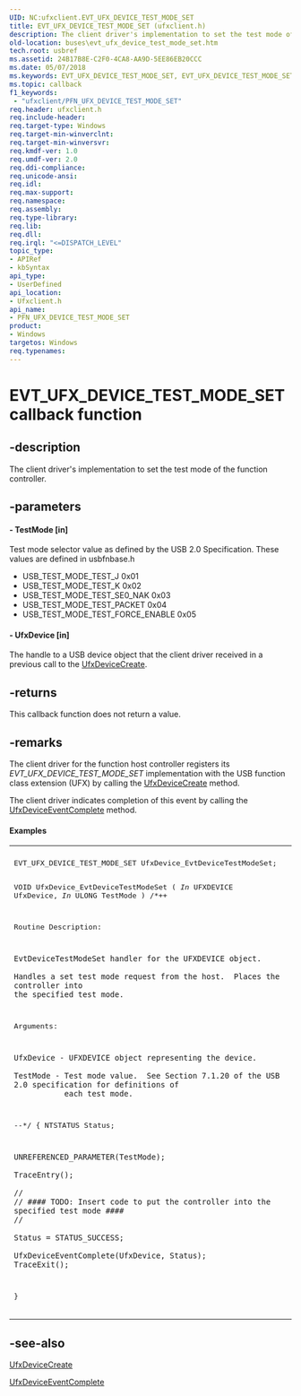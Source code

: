 ```yaml
---
UID: NC:ufxclient.EVT_UFX_DEVICE_TEST_MODE_SET
title: EVT_UFX_DEVICE_TEST_MODE_SET (ufxclient.h)
description: The client driver's implementation to set the test mode of the function controller.
old-location: buses\evt_ufx_device_test_mode_set.htm
tech.root: usbref
ms.assetid: 24B17B8E-C2F0-4CA8-AA9D-5EE86EB20CCC
ms.date: 05/07/2018
ms.keywords: EVT_UFX_DEVICE_TEST_MODE_SET, EVT_UFX_DEVICE_TEST_MODE_SET callback, EvtUfxDeviceTestModeSet, EvtUfxDeviceTestModeSet callback function [Buses], PFN_UFX_DEVICE_TEST_MODE_SET, PFN_UFX_DEVICE_TEST_MODE_SET callback function pointer [Buses], buses.evt_ufx_device_test_mode_set, ufxclient/EvtUfxDeviceTestModeSet
ms.topic: callback
f1_keywords:
 - "ufxclient/PFN_UFX_DEVICE_TEST_MODE_SET"
req.header: ufxclient.h
req.include-header: 
req.target-type: Windows
req.target-min-winverclnt: 
req.target-min-winversvr: 
req.kmdf-ver: 1.0
req.umdf-ver: 2.0
req.ddi-compliance: 
req.unicode-ansi: 
req.idl: 
req.max-support: 
req.namespace: 
req.assembly: 
req.type-library: 
req.lib: 
req.dll: 
req.irql: "<=DISPATCH_LEVEL"
topic_type:
- APIRef
- kbSyntax
api_type:
- UserDefined
api_location:
- Ufxclient.h
api_name:
- PFN_UFX_DEVICE_TEST_MODE_SET
product:
- Windows
targetos: Windows
req.typenames: 
---
```


# EVT_UFX_DEVICE_TEST_MODE_SET callback function


## -description


The client driver's implementation to set the test mode of the function controller.


## -parameters












#### - TestMode [in]

Test mode selector value as defined by the USB 2.0 Specification.  These values are defined in usbfnbase.h

<ul>
<li>USB_TEST_MODE_TEST_J              0x01</li>
<li>USB_TEST_MODE_TEST_K              0x02
</li>
<li>USB_TEST_MODE_TEST_SE0_NAK        0x03
</li>
<li>USB_TEST_MODE_TEST_PACKET         0x04
</li>
<li>USB_TEST_MODE_TEST_FORCE_ENABLE   0x05
</li>
</ul>

#### - UfxDevice [in]

The handle to a  USB device object that the client driver received in a previous call to  the <a href="https://docs.microsoft.com/windows-hardware/drivers/ddi/content/ufxclient/nf-ufxclient-ufxdevicecreate">UfxDeviceCreate</a>.


## -returns



This callback function does not return a value.




## -remarks



The client driver for the function host controller registers its <i>EVT_UFX_DEVICE_TEST_MODE_SET</i> implementation with the USB function class extension (UFX) by calling the <a href="https://docs.microsoft.com/windows-hardware/drivers/ddi/content/ufxclient/nf-ufxclient-ufxdevicecreate">UfxDeviceCreate</a> method.

The client driver indicates completion of this event by calling the <a href="https://docs.microsoft.com/windows-hardware/drivers/ddi/content/ufxclient/nf-ufxclient-ufxdeviceeventcomplete">UfxDeviceEventComplete</a> method.


#### Examples

<div class="code"><span codelanguage=""><table>
<tr>
<th></th>
</tr>
<tr>
<td>
<pre>EVT_UFX_DEVICE_TEST_MODE_SET UfxDevice_EvtDeviceTestModeSet;

VOID
UfxDevice_EvtDeviceTestModeSet (
    _In_ UFXDEVICE UfxDevice,
    _In_ ULONG TestMode
    )
/*++

Routine Description:

    EvtDeviceTestModeSet handler for the UFXDEVICE object.
    
    Handles a set test mode request from the host.  Places the controller into 
    the specified test mode.

Arguments:

    UfxDevice - UFXDEVICE object representing the device.

    TestMode - Test mode value.  See Section 7.1.20 of the USB 2.0 specification for definitions of 
               each test mode.

--*/
{
    NTSTATUS Status;

    UNREFERENCED_PARAMETER(TestMode);

    TraceEntry();

    //
    // #### TODO: Insert code to put the controller into the specified test mode ####
    //

    Status = STATUS_SUCCESS;

    UfxDeviceEventComplete(UfxDevice, Status);
    TraceExit();
}
</pre>
</td>
</tr>
</table></span></div>



## -see-also




<a href="https://docs.microsoft.com/windows-hardware/drivers/ddi/content/ufxclient/nf-ufxclient-ufxdevicecreate">UfxDeviceCreate</a>



<a href="https://docs.microsoft.com/windows-hardware/drivers/ddi/content/ufxclient/nf-ufxclient-ufxdeviceeventcomplete">UfxDeviceEventComplete</a>
 

 

